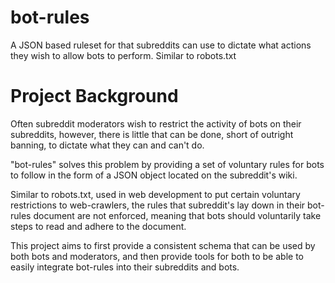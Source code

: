 # bot-rules
A JSON based ruleset for that subreddits can use to dictate what actions they wish to allow bots to perform. Similar to robots.txt

# Project Background
Often subreddit moderators wish to restrict the activity of bots on their subreddits, however, there is little that can be done, short of outright banning, to dictate what they can and can't do.

"bot-rules" solves this problem by providing a set of voluntary rules for bots to follow in the form of a JSON object located on the subreddit's wiki.

Similar to robots.txt, used in web development to put certain voluntary restrictions to web-crawlers, the rules that subreddit's lay down in their bot-rules document are not enforced, meaning that bots should voluntarily take steps to read and adhere to the document.

This project aims to first provide a consistent schema that can be used by both bots and moderators, and then provide tools for both to be able to easily integrate bot-rules into their subreddits and bots.
